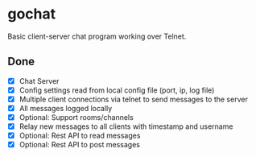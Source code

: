 # gochat

Basic client-server chat program working over Telnet.

## Done

* [x] Chat Server
* [x] Config settings read from local config file (port, ip, log file)
* [x] Multiple client connections via telnet to send messages to the server
* [x] All messages logged locally
* [x] Optional: Support rooms/channels
* [x] Relay new messages to all clients with timestamp and username
* [x] Optional: Rest API to read messages
* [x] Optional: Rest API to post messages

